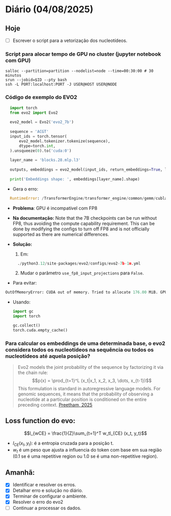 # Diário (04/08/2025)

## Hoje
- [ ] Escrever o script para a vetorização dos nucleotídeos.

### Script para alocar tempo de GPU no cluster (jupyter notebook com GPU)
```
salloc --partition=partition --nodelist=node --time=00:30:00 # 30 minutos
srun --jobid=$ID --pty bash
ssh -L PORT:localhost:PORT -J USER@HOST USER@NODE
```

### Código de exemplo do EVO2
```python
  import torch
  from evo2 import Evo2
  
  evo2_model = Evo2('evo2_7b')
  
  sequence = 'ACGT'
  input_ids = torch.tensor(
      evo2_model.tokenizer.tokenize(sequence),
      dtype=torch.int,
  ).unsqueeze(0).to('cuda:0')
  
  layer_name = 'blocks.28.mlp.l3'
  
  outputs, embeddings = evo2_model(input_ids, return_embeddings=True, layer_names=[layer_name])
  
  print('Embeddings shape: ', embeddings[layer_name].shape)
```
- Gera o erro:
```python
  RuntimeError: /TransformerEngine/transformer_engine/common/gemm/cublaslt_gemm.cu:412 in function cublas_gemm: cuBLAS Error: an unsupported value or parameter was passed to the function
```

  - **Problema**: GPU é incompatível com FP8
  - **Na documentação:** Note that the 7B checkpoints can be run without FP8, thus avoiding the compute capability requirement. This can be done by modifying the configs to turn off FP8 and is not officially supported as there are numerical differences.
  - **Solução:**
    1. Em:
    ```python
      ./python3.12/site-packages/evo2/configs/evo2-7b-1m.yml
    ```
    2. Mudar o parâmetro `use_fp8_input_projections` para `False`.
      
- Para evitar:
```python
OutOfMemoryError: CUDA out of memory. Tried to allocate 176.00 MiB. GPU 0 has a total capacity of 44.42 GiB of which 1.38 MiB is free. Including non-PyTorch memory, this process has 44.41 GiB memory in use. Of the allocated memory 38.88 GiB is allocated by PyTorch, and 5.05 GiB is reserved by PyTorch but unallocated. If reserved but unallocated memory is large try setting PYTORCH_CUDA_ALLOC_CONF=expandable_segments:True to avoid fragmentation.  See documentation for Memory Management  (https://pytorch.org/docs/stable/notes/cuda.html#environment-variables)
```
  - Usando:
    ```python
    import gc
    import torch
    
    gc.collect()
    torch.cuda.empty_cache()
    ```

### Para calcular os embeddings de uma determinada base, o evo2 considera todos os nucleotídeos na sequência ou todos os nucleotídeos até aquela posição?
> Evo2 models the joint probability of the sequence by factorizing it via the chain rule:
> $$p(x) = \prod_{t=1}^L (x_t|x_1, x_2, x_3, \dots, x_{t-1})$$
> This formulation is standard in autoregressive language models. For genomic sequences, it means that the probability of observing a nucleotide at a particular position is conditioned on the entire preceding context. [Preetham, 2025](https://medium.com/autonomous-agents/evo2-demystified-the-ultimate-technical-guide-to-genomic-language-modeling-a75b0afe7b87)

## Loss function do evo:
$$l_{wCE} = \frac{1}{Z}\sum_{t=1}^T w_tl_{CE} (x_t, y_t)$$

- $l_{CE} (x_t, y_t)$: é a entropia cruzada para a posição t.
- $w_t$ é um peso que ajusta a influencia do token com base em sua região (0.1 se é uma repetitive region ou 1.0 se é uma non-repetitive region).
  
## Amanhã:
- [x] Identificar e resolver os erros.
- [x] Detalhar erro e solução no diário.
- [x] Terminar de configurar o ambiente.
- [x] Resolver o erro do evo2
- [ ] Continuar a processar os dados.
